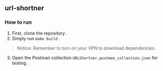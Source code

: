 ## url-shortner

### How to run

1. First, clone the repository .
2. Simply run ```make build``` .
> Notice: Remember to turn on your VPN to download dependencies.
3. Open the Postman collection ```URLShortner.postman_collection.json``` for testing .